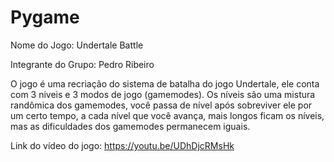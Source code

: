 # Pygame

Nome do Jogo: Undertale Battle


Integrante do Grupo: Pedro Ribeiro

O jogo é uma recriação do sistema de batalha do jogo Undertale, ele conta com 3 niveis e 3 modos de jogo (gamemodes). Os níveis são uma mistura randômica dos gamemodes, você passa de nível após sobreviver ele por um certo tempo, a cada nível que você avança, mais longos ficam os níveis, mas as dificuldades dos gamemodes permanecem iguais.


Link do vídeo do jogo: https://youtu.be/UDhDjcRMsHk
